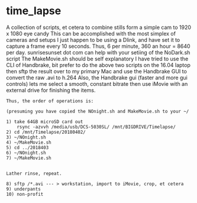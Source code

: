 # time_lapse
A collection of scripts, et cetera to combine stills form a simple cam to 1920 x 1080 eye candy
	This can be accomplished with the most simplex of cameras and setups
	I just happen to be using a Dlink, and have set it to capture a frame every 10 seconds.
	Thus, 6 per minute, 360 an hour = 8640 per day.
	sunrisesunset dot com can help with your setiing of the NoDark.sh script
	The MakeMovie.sh should be self explanatory
	I have tried to use the CLI of Handbrake, bit prefer to do the above two scripts on the 16.04 laptop
	then sftp the result over to my primary Mac and use the Handbrake GUI to convert the raw .avi to h.264
	Also, the Handbrake gui (faster and more gui controls) lets me select a smooth, constant bitrate
	then use iMovie with an external drive for finishing the items.
	
	Thus, the order of operations is:

	(presuming you have copied the NOnight.sh and MakeMovie.sh to your ~/
	
	1) take 64GB microSD card out
		rsync -azvvh /media/usb/DCS-5030SL/	/mnt/BIGDRIVE/Timelapse/	
	2) cd /mnt/Timelapse/20180402/
	3) ~/NOnight.sh
	4) ~/MakeMovie.sh
	5) cd ../2018403
	6) ~/NOnight.sh
	7) ~/MakeMovie.sh


	Lather rinse, repeat.

	8) sftp /*.avi --- > workstation, import to iMovie, crop, et cetera
	9) underpants
	10) non-profit

	
